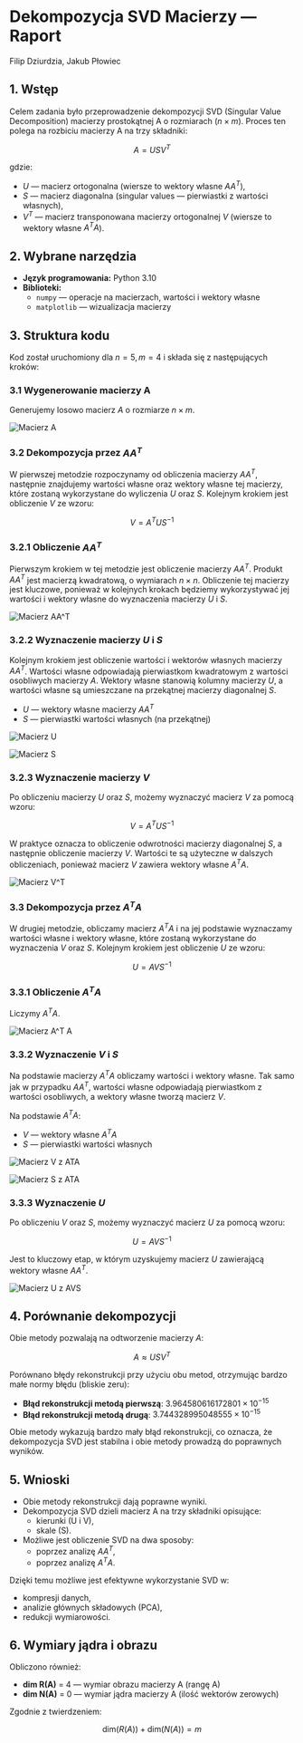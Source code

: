 # Dekompozycja SVD Macierzy — Raport

Filip Dziurdzia, Jakub Płowiec

## 1. Wstęp

Celem zadania było przeprowadzenie dekompozycji SVD (Singular Value Decomposition) macierzy prostokątnej A o rozmiarach $(n \times m)$.
Proces ten polega na rozbiciu macierzy A na trzy składniki:

$$
A = U S V^T
$$

gdzie:
- $U$ — macierz ortogonalna (wiersze to wektory własne $AA^T$),
- $S$ — macierz diagonalna (singular values — pierwiastki z wartości własnych),
- $V^T$ — macierz transponowana macierzy ortogonalnej $V$ (wiersze to wektory własne $A^TA$).

## 2. Wybrane narzędzia

- **Język programowania:** Python 3.10
- **Biblioteki:**
  - `numpy` — operacje na macierzach, wartości i wektory własne
  - `matplotlib` — wizualizacja macierzy

## 3. Struktura kodu

Kod został uruchomiony dla $n = 5, m = 4$ i składa się z następujących kroków:

### 3.1 Wygenerowanie macierzy A

Generujemy losowo macierz $A$ o rozmiarze $n \times m$.

![Macierz A](plots/A.png)

### 3.2 Dekompozycja przez $AA^T$

W pierwszej metodzie rozpoczynamy od obliczenia macierzy $AA^T$, następnie znajdujemy wartości własne oraz wektory własne tej macierzy, które zostaną wykorzystane do wyliczenia $U$ oraz $S$. Kolejnym krokiem jest obliczenie $V$ ze wzoru:

$$
V = A^T U S^{-1}
$$

### 3.2.1 Obliczenie $AA^T$

Pierwszym krokiem w tej metodzie jest obliczenie macierzy $AA^T$. Produkt $AA^T$ jest macierzą kwadratową, o wymiarach $n \times n$. Obliczenie tej macierzy jest kluczowe, ponieważ w kolejnych krokach będziemy wykorzystywać jej wartości i wektory własne do wyznaczenia macierzy $U$ i $S$.

![Macierz AA^T](plots/AAT.png)

### 3.2.2 Wyznaczenie macierzy $U$ i $S$
Kolejnym krokiem jest obliczenie wartości i wektorów własnych macierzy $AA^T$. Wartości własne odpowiadają pierwiastkom kwadratowym z wartości osobliwych macierzy $A$. Wektory własne stanowią kolumny macierzy $U$, a wartości własne są umieszczane na przekątnej macierzy diagonalnej $S$.

- $U$ — wektory własne macierzy $AA^T$
- $S$ — pierwiastki wartości własnych (na przekątnej)

![Macierz U](plots/U.png)

![Macierz S](plots/S.png)

### 3.2.3 Wyznaczenie macierzy $V$

Po obliczeniu macierzy $U$ oraz $S$, możemy wyznaczyć macierz $V$ za pomocą wzoru:

$$
V = A^TUS^{-1}
$$

W praktyce oznacza to obliczenie odwrotności macierzy diagonalnej $S$, a następnie obliczenie macierzy $V$. Wartości te są użyteczne w dalszych obliczeniach, ponieważ macierz $V$ zawiera wektory własne $A^TA$.

![Macierz V^T](plots/VT.png)

### 3.3 Dekompozycja przez $A^TA$

W drugiej metodzie, obliczamy macierz $A^TA$ i na jej podstawie wyznaczamy wartości własne i wektory własne, które zostaną wykorzystane do wyznaczenia $V$ oraz $S$. Kolejnym krokiem jest obliczenie 
$U$ ze wzoru:

$$
U = A V S^{-1}
$$

### 3.3.1 Obliczenie $A^TA$

Liczymy $A^TA$.

![Macierz A^T A](plots/ATA.png)

### 3.3.2 Wyznaczenie $V$ i $S$
Na podstawie macierzy $A^TA$ obliczamy wartości i wektory własne. Tak samo jak w przypadku $AA^T$, wartości własne odpowiadają pierwiastkom z wartości osobliwych, a wektory własne tworzą macierz $V$.

Na podstawie $A^TA$:
- $V$ — wektory własne $A^TA$
- $S$ — pierwiastki wartości własnych

![Macierz V z ATA](plots/V_z_ATA.png)

![Macierz S z ATA](plots/S_z_ATA.png)

### 3.3.3 Wyznaczenie $U$

Po obliczeniu $V$ oraz $S$, możemy wyznaczyć macierz $U$ za pomocą wzoru:

$$
U = A V S^{-1}
$$

Jest to kluczowy etap, w którym uzyskujemy macierz $U$ zawierającą wektory własne $AA^T$.

![Macierz U z AVS](plots/U_z_AVS.png)

## 4. Porównanie dekompozycji

Obie metody pozwalają na odtworzenie macierzy $A$:

$$
A \approx U S V^T
$$

Porównano błędy rekonstrukcji przy użyciu obu metod, otrzymując bardzo małe normy błędu (bliskie zeru):

- **Błąd rekonstrukcji metodą pierwszą**: $3.964580616172801 \times 10^{-15}$
- **Błąd rekonstrukcji metodą drugą**: $3.744328995048555 \times 10^{-15}$

Obie metody wykazują bardzo mały błąd rekonstrukcji, co oznacza, że dekompozycja SVD jest stabilna i obie metody prowadzą do poprawnych wyników.

## 5. Wnioski

- Obie metody rekonstrukcji dają poprawne wyniki.
- Dekompozycja SVD dzieli macierz A na trzy składniki opisujące:
  - kierunki (U i V),
  - skale (S).
- Możliwe jest obliczenie SVD na dwa sposoby:
  - poprzez analizę $AA^T$,
  - poprzez analizę $A^TA$.

Dzięki temu możliwe jest efektywne wykorzystanie SVD w:
- kompresji danych,
- analizie głównych składowych (PCA),
- redukcji wymiarowości.

## 6. Wymiary jądra i obrazu

Obliczono również:

- **dim R(A)** = 4 — wymiar obrazu macierzy A (rangę A)
- **dim N(A)** = 0 — wymiar jądra macierzy A (ilość wektorów zerowych)

Zgodnie z twierdzeniem:

$$
\text{dim}(R(A)) + \text{dim}(N(A)) = m
$$
